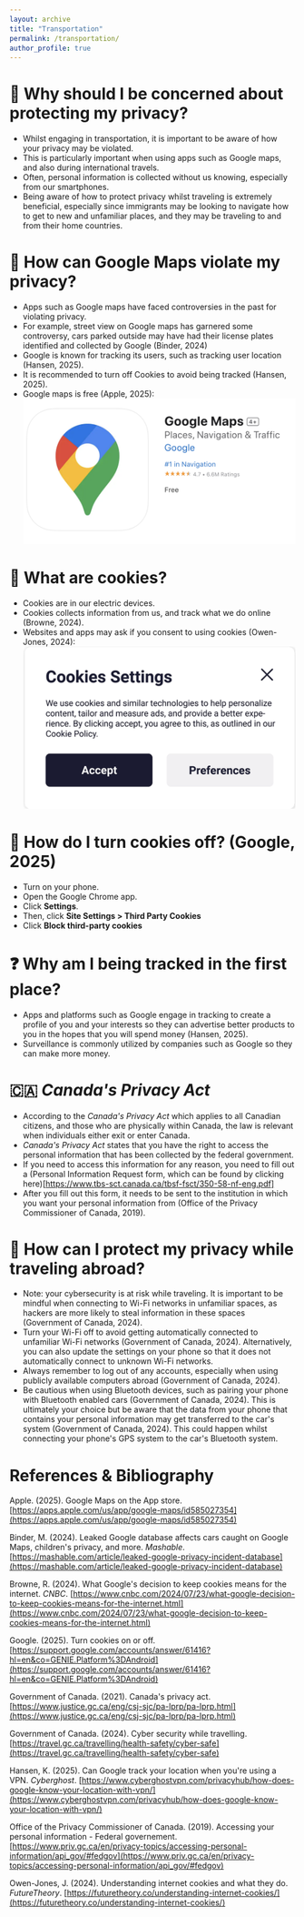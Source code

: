 ```yaml
---
layout: archive
title: "Transportation"
permalink: /transportation/
author_profile: true
---
```

# 🤷 Why should I be concerned about protecting my privacy?
- Whilst engaging in transportation, it is important to be aware of how your privacy may be violated.
- This is particularly important when using apps such as Google maps, and also during international travels.
- Often, personal information is collected without us knowing, especially from our smartphones.
- Being aware of how to protect privacy whilst traveling is extremely beneficial, especially since immigrants may be looking to navigate how to get to new and unfamiliar places, and they may be traveling to and from their home countries.

# 📱 How can Google Maps violate my privacy?
- Apps such as Google maps have faced controversies in the past for violating privacy.
- For example, street view on Google maps has garnered some controversy, cars parked outside may have had their license plates identified and collected by Google (Binder, 2024)
- Google is known for tracking its users, such as tracking user location (Hansen, 2025).
- It is recommended to turn off Cookies to avoid being tracked (Hansen, 2025).
- Google maps is free (Apple, 2025):
![Google Image](../images/google.png)

# 📳 What are cookies?
- Cookies are in our electric devices.
- Cookies collects information from us, and track what we do online (Browne, 2024).
- Websites and apps may ask if you consent to using cookies (Owen-Jones, 2024):
![Cookies Image](../images/cookies.png)

# 📵 How do I turn cookies off? (Google, 2025)
- Turn on your phone.
- Open the Google Chrome app.
- Click **Settings**.
- Then, click **Site Settings > Third Party Cookies**
- Click **Block third-party cookies**

# ❓ Why am I being tracked in the first place?
- Apps and platforms such as Google engage in tracking to create a profile of you and your interests so they can advertise better products to you in the hopes that you will spend money (Hansen, 2025).
- Surveillance is commonly utilized by companies such as Google so they can make more money.

# 🇨🇦 *Canada's Privacy Act*
- According to the *Canada's Privacy Act* which applies to all Canadian citizens, and those who are physically within Canada, the law is relevant when individuals either exit or enter Canada.
- *Canada's Privacy Act* states that you have the right to access the personal information that has been collected by the federal government.
- If you need to access this information for any reason, you need to fill out a (Personal Information Request form, which can be found by clicking here)[https://www.tbs-sct.canada.ca/tbsf-fsct/350-58-nf-eng.pdf]
- After you fill out this form, it needs to be sent to the institution in which you want your personal information from (Office of the Privacy Commissioner of Canada, 2019).

# 🛫 How can I protect my privacy while traveling abroad?
- Note: your cybersecurity is at risk while traveling. It is important to be mindful when connecting to Wi-Fi networks in unfamiliar spaces, as hackers are more likely to steal information in these spaces (Government of Canada, 2024).
- Turn your Wi-Fi off to avoid getting automatically connected to unfamiliar Wi-Fi networks (Government of Canada, 2024). Alternatively, you can also update the settings on your phone so that it does not automatically connect to unknown Wi-Fi networks.
- Always remember to log out of any accounts, especially when using publicly available computers abroad (Government of Canada, 2024).
- Be cautious when using Bluetooth devices, such as pairing your phone with Bluetooth enabled cars (Government of Canada, 2024). This is ultimately your choice but be aware that the data from your phone that contains your personal information may get transferred to the car's system (Government of Canada, 2024). This could happen whilst connecting your phone's GPS system to the car's Bluetooth system.

# References & Bibliography
Apple. (2025). Google Maps on the App store. [https://apps.apple.com/us/app/google-maps/id585027354](https://apps.apple.com/us/app/google-maps/id585027354)

Binder, M. (2024). Leaked Google database affects cars caught on Google Maps, children's privacy, and more. *Mashable*. [https://mashable.com/article/leaked-google-privacy-incident-database](https://mashable.com/article/leaked-google-privacy-incident-database)

Browne, R. (2024). What Google's decision to keep cookies means for the internet. *CNBC*. [https://www.cnbc.com/2024/07/23/what-google-decision-to-keep-cookies-means-for-the-internet.html](https://www.cnbc.com/2024/07/23/what-google-decision-to-keep-cookies-means-for-the-internet.html)

Google. (2025). Turn cookies on or off. [https://support.google.com/accounts/answer/61416?hl=en&co=GENIE.Platform%3DAndroid](https://support.google.com/accounts/answer/61416?hl=en&co=GENIE.Platform%3DAndroid)

Government of Canada. (2021). Canada's privacy act. [https://www.justice.gc.ca/eng/csj-sjc/pa-lprp/pa-lprp.html](https://www.justice.gc.ca/eng/csj-sjc/pa-lprp/pa-lprp.html)

Government of Canada. (2024). Cyber security while travelling. [https://travel.gc.ca/travelling/health-safety/cyber-safe](https://travel.gc.ca/travelling/health-safety/cyber-safe)

Hansen, K. (2025). Can Google track your location when you're using a VPN. *Cyberghost*. [https://www.cyberghostvpn.com/privacyhub/how-does-google-know-your-location-with-vpn/](https://www.cyberghostvpn.com/privacyhub/how-does-google-know-your-location-with-vpn/)

Office of the Privacy Commissioner of Canada. (2019). Accessing your personal information - Federal governement. [https://www.priv.gc.ca/en/privacy-topics/accessing-personal-information/api_gov/#fedgov](https://www.priv.gc.ca/en/privacy-topics/accessing-personal-information/api_gov/#fedgov)

Owen-Jones, J. (2024). Understanding internet cookies and what they do. *FutureTheory*. [https://futuretheory.co/understanding-internet-cookies/](https://futuretheory.co/understanding-internet-cookies/)
